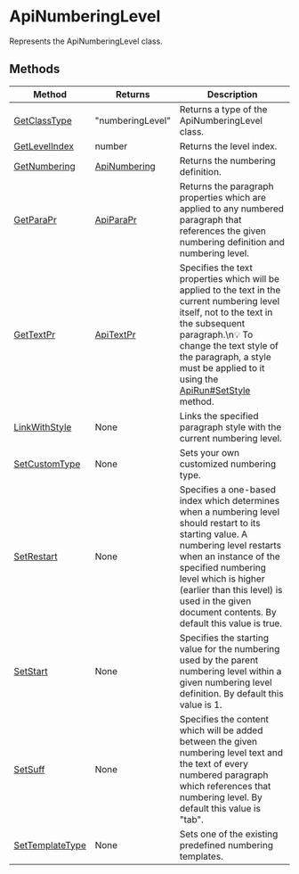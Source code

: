 # ApiNumberingLevel

Represents the ApiNumberingLevel class.


## Methods

| Method | Returns | Description |
| ------ | ------- | ----------- |
| [GetClassType](./Methods/GetClassType.md) | "numberingLevel" | Returns a type of the ApiNumberingLevel class. |
| [GetLevelIndex](./Methods/GetLevelIndex.md) | number | Returns the level index. |
| [GetNumbering](./Methods/GetNumbering.md) | [ApiNumbering](../ApiNumbering/ApiNumbering.md) | Returns the numbering definition. |
| [GetParaPr](./Methods/GetParaPr.md) | [ApiParaPr](../ApiParaPr/ApiParaPr.md) | Returns the paragraph properties which are applied to any numbered paragraph that references the given numbering definition and numbering level. |
| [GetTextPr](./Methods/GetTextPr.md) | [ApiTextPr](../ApiTextPr/ApiTextPr.md) | Specifies the text properties which will be applied to the text in the current numbering level itself, not to the text in the subsequent paragraph.\n💡 To change the text style of the paragraph, a style must be applied to it using the [ApiRun#SetStyle](../ApiRun/Methods/SetStyle.md) method. |
| [LinkWithStyle](./Methods/LinkWithStyle.md) | None | Links the specified paragraph style with the current numbering level. |
| [SetCustomType](./Methods/SetCustomType.md) | None | Sets your own customized numbering type. |
| [SetRestart](./Methods/SetRestart.md) | None | Specifies a one-based index which determines when a numbering level should restart to its starting value. A numbering level restarts when an instance of the specified numbering level which is higher (earlier than this level) is used in the given document contents. By default this value is true. |
| [SetStart](./Methods/SetStart.md) | None | Specifies the starting value for the numbering used by the parent numbering level within a given numbering level definition. By default this value is 1. |
| [SetSuff](./Methods/SetSuff.md) | None | Specifies the content which will be added between the given numbering level text and the text of every numbered paragraph which references that numbering level. By default this value is "tab". |
| [SetTemplateType](./Methods/SetTemplateType.md) | None | Sets one of the existing predefined numbering templates. |
